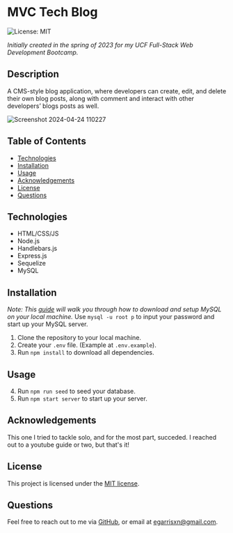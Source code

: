 # MVC Tech Blog

![License: MIT](https://img.shields.io/badge/License-MIT-yellow.svg)

_Initially created in the spring of 2023 for my UCF Full-Stack Web Development Bootcamp._

## Description

A CMS-style blog application, where developers can create, edit, and delete their own blog posts, along with comment and interact with other developers’ blogs posts as well.

![Screenshot 2024-04-24 110227](https://github.com/EGARRISXN/mvc-tech-blog/assets/126130230/c2c373b7-7564-41c4-85a1-0a47e8cb5c20)

## Table of Contents

- [Technologies](#technologies)
- [Installation](#installation)
- [Usage](#usage)
- [Acknowledgements](#acknowledgements)
- [License](#license)
- [Questions](#questions)

## Technologies

- HTML/CSS/JS
- Node.js
- Handlebars.js
- Express.js
- Sequelize
- MySQL

## Installation

_Note: This [guide](https://coding-boot-camp.github.io/full-stack/mysql/mysql-installation-guide) will walk you through how to download and setup MySQL on your local machine._ Use `mysql -u root p` to input your password and start up your MySQL server.

1. Clone the repository to your local machine.
2. Create your `.env` file. (Example at `.env.example`).
3. Run `npm install` to download all dependencies.

## Usage

4. Run `npm run seed` to seed your database.
5. Run `npm start server` to start up your server.

## Acknowledgements

This one I tried to tackle solo, and for the most part, succeded. I reached out to a youtube guide or two, but that's it!

## License

This project is licensed under the [MIT license](https://opensource.org/licenses/MIT).

## Questions

Feel free to reach out to me via [GitHub](https://github.com/EGARRISXN), or email at egarrisxn@gmail.com.
